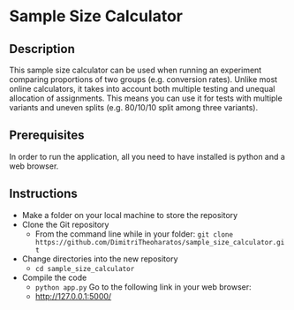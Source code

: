 # Sample Size Calculator

## Description
This sample size calculator can be used when running an experiment comparing proportions of two groups (e.g. conversion rates).
Unlike most online calculators, it takes into account both multiple testing and unequal allocation of assignments.  This means
you can use it for tests with multiple variants and uneven splits (e.g. 80/10/10 split among three variants). 

## Prerequisites
In order to run the application, all you need to have installed is python and a web browser. 


## Instructions
* Make a folder on your local machine to store the repository
* Clone the Git repository
  * From the command line while in your folder: `git clone https://github.com/DimitriTheoharatos/sample_size_calculator.git`
* Change directories into the new repository
  * `cd sample_size_calculator`
* Compile the code
  * `python app.py`
Go to the following link in your web browser:
  * http://127.0.0.1:5000/
